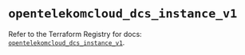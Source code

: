 # `opentelekomcloud_dcs_instance_v1`

Refer to the Terraform Registry for docs: [`opentelekomcloud_dcs_instance_v1`](https://registry.terraform.io/providers/opentelekomcloud/opentelekomcloud/1.36.37/docs/resources/dcs_instance_v1).
